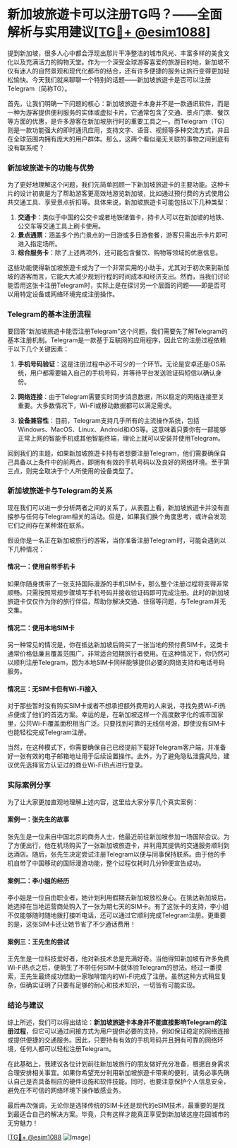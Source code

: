 # 新加坡旅遊卡可以注册TG吗？——全面解析与实用建议[[TG💪+ @esim1088](https://t.me/s/esim1088)]

提到新加坡，很多人心中都会浮现出那片干净整洁的城市风光、丰富多样的美食文化以及充满活力的购物天堂。作为一个深受全球游客喜爱的旅游目的地，新加坡不仅有迷人的自然景观和现代化都市的结合，还有许多便捷的服务让旅行变得更加轻松愉快。今天我们就来聊聊一个特别的话题——新加坡旅遊卡是否可以注册Telegram（简称TG）。

首先，让我们明确一下问题的核心：新加坡旅遊卡本身并不是一款通讯软件，而是一种为游客提供便利服务的实体或虚拟卡片。它通常包含了交通、景点门票、餐饮等方面的优惠，是许多游客在新加坡旅行时的重要工具之一。而Telegram（TG）则是一款功能强大的即时通讯应用，支持文字、语音、视频等多种交流方式，并且在全球范围内拥有庞大的用户群体。那么，这两个看似毫无关联的事物之间到底有没有联系呢？

### 新加坡旅遊卡的功能与优势

为了更好地理解这个问题，我们先简单回顾一下新加坡旅遊卡的主要功能。这种卡片的设计初衷是为了帮助游客更高效地游览新加坡，比如通过预付费的方式使用公共交通工具、享受景点折扣等。具体来说，新加坡旅遊卡可能包括以下几种类型：

1. **交通卡**：类似于中国的公交卡或者地铁储值卡，持卡人可以在新加坡的地铁、公交车等交通工具上刷卡使用。
2. **景点通票**：涵盖多个热门景点的一日游或多日游套餐，游客只需出示卡片即可进入指定场所。
3. **综合服务卡**：除了上述两项外，还可能包含餐饮、购物等领域的优惠信息。

这些功能使得新加坡旅遊卡成为了一个非常实用的小助手，尤其对于初次来到新加坡的游客而言，它能大大减少规划行程的时间成本和经济支出。然而，当我们讨论能否用这张卡注册Telegram时，实际上是在探讨另一个层面的问题——即是否可以用特定设备或网络环境完成注册操作。

### Telegram的基本注册流程

要回答“新加坡旅遊卡能否注册Telegram”这个问题，我们需要先了解Telegram的基本注册机制。Telegram是一款基于互联网的应用程序，因此它的注册过程依赖于以下几个关键因素：

1. **手机号码验证**：这是注册过程中必不可少的一个环节。无论是安卓还是iOS系统，用户都需要输入自己的手机号码，并等待平台发送验证码短信以确认身份。
   
2. **网络连接**：由于Telegram需要实时同步消息数据，所以稳定的网络连接至关重要。大多数情况下，Wi-Fi或移动数据都可以满足需求。

3. **设备兼容性**：目前，Telegram支持几乎所有的主流操作系统，包括Windows、MacOS、Linux、Android和iOS等。这意味着只要你有一部能够正常上网的智能手机或其他智能终端，理论上就可以安装并使用Telegram。

回到我们的主题，如果新加坡旅遊卡持有者想要注册Telegram，他们需要确保自己具备以上条件中的前两点，即拥有有效的手机号码以及良好的网络环境。至于第三点，则完全取决于个人所使用的设备类型了。

### 新加坡旅遊卡与Telegram的关系

现在我们可以进一步分析两者之间的关系了。从表面上看，新加坡旅遊卡并没有直接参与任何与Telegram相关的活动。但是，如果我们换个角度思考，或许会发现它们之间存在某种潜在联系。

假设你是一名正在新加坡旅行的游客，当你准备注册Telegram时，可能会遇到以下几种情况：

#### 情况一：使用自带手机卡
如果你随身携带了一张支持国际漫游的手机SIM卡，那么整个注册过程将变得非常顺畅。只需按照常规步骤填写手机号码并接收验证码即可完成注册。此时的新加坡旅遊卡仅仅作为你的旅行伴侣，帮助你解决交通、住宿等问题，与Telegram并无交集。

#### 情况二：使用本地SIM卡
另一种常见的情况是，你在抵达新加坡后购买了一张当地的预付费SIM卡。这类卡通常价格低廉且覆盖范围广，非常适合短期旅行者使用。在这种情况下，你仍然可以顺利注册Telegram，因为本地SIM卡同样能够提供必要的网络支持和电话号码服务。

#### 情况三：无SIM卡但有Wi-Fi接入
对于那些暂时没有购买SIM卡或者不想承担额外费用的人来说，寻找免费Wi-Fi热点便成了他们的首选方案。幸运的是，在新加坡这样一个高度数字化的城市国家里，公共Wi-Fi覆盖面积相当广泛。只要找到可靠的无线信号源，即使没有SIM卡也能轻松完成Telegram注册。

当然，在这种模式下，你需要确保自己已经提前下载好Telegram客户端，并准备好一张有效的电子邮箱地址用于后续设置操作。此外，为了避免隐私泄露风险，建议优先选择官方认证过的商业Wi-Fi热点进行登录。

### 实际案例分享

为了让大家更加直观地理解上述内容，这里给大家分享几个真实案例：

#### 案例一：张先生的故事
张先生是一位来自中国北京的商务人士，他最近前往新加坡参加一场国际会议。为了方便出行，他在机场购买了一张新加坡旅遊卡，并利用其提供的交通服务顺利到达酒店。随后，张先生决定尝试注册Telegram以便与同事保持联系。由于他的手机自带了中国移动的国际漫游功能，整个过程仅耗时几分钟便宣告成功。

#### 案例二：李小姐的经历
李小姐是一位自由职业者，她计划利用假期去新加坡放松身心。在抵达新加坡后，她选择在当地运营商处购入了一张为期七天的SIM卡。有了这张卡的支持，李小姐不仅能够随时随地拨打接听电话，还可以通过它顺利完成Telegram注册。更重要的是，这张SIM卡还让她节省了不少通话费用！

#### 案例三：王先生的尝试
王先生是一位科技爱好者，他对新技术总是充满好奇。当他得知新加坡有许多免费Wi-Fi热点之后，便萌生了不带任何SIM卡就体验Telegram的想法。经过一番摸索，王先生最终成功借助一家咖啡馆内的Wi-Fi完成了注册。虽然这种方式稍显复杂，但确实证明了只要有足够的耐心和技术知识，一切皆有可能实现。

### 结论与建议

综上所述，我们可以得出结论：**新加坡旅遊卡本身并不能直接影响Telegram的注册过程**，但它可以通过间接方式为用户提供必要的支持，例如保证稳定的网络连接或提供便捷的交通服务。因此，只要持有有效的手机号码并且拥有可靠的网络环境，任何人都可以轻松注册Telegram。

在此基础上，我建议各位计划前往新加坡旅行的朋友做好充分准备，根据自身需求合理安排相关事宜。如果你希望充分利用新加坡旅遊卡带来的便利，请务必事先确认自己是否具备相应的硬件设施和软件技能。同时，也要注意保护个人信息安全，避免在不可信的网络环境下操作敏感业务。

最后再次强调，无论你是选择传统的SIM卡还是现代的eSIM技术，最重要的是找到最适合自己的解决方案。毕竟，只有这样才能真正享受到新加坡这座花园城市的无穷魅力！

[[TG💪+ @esim1088](https://t.me/s/esim1088) ![Image](https://i.postimg.cc/4NQfJmqS/Snipaste-2025-05-13-00-14-12.png)]